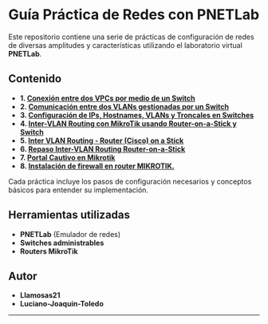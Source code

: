 # Guía Práctica de Redes con PNETLab

Este repositorio contiene una serie de prácticas de configuración de redes de diversas amplitudes y características utilizando el laboratorio virtual **PNETLab**.

## Contenido

- **1. [Conexión entre dos VPCs por medio de un Switch](/1-Conexión-entre-dos-VPCs-por-medio-de-un-Switch.md)**
- **2. [Comunicación entre dos VLANs gestionadas por un Switch](2-Comunicación-entre-dos-VLANs-gestionadas-por-un-Switch.md)**
- **3. [Configuración de IPs, Hostnames, VLANs y Troncales en Switches](3-Configuración-de-IPs-Hostnames-VLANs-y-Troncales-en-Switches.md)**
- **4. [Inter-VLAN Routing con MikroTik usando Router-on-a-Stick y Switch](4-Inter-VLAN-Routing-con-MikroTik-usando-Router-on-a-Stick-y-Switch.md)**
- **5. [Inter VLAN Routing - Router (Cisco) on a Stick](5-Inter-VLAN-Routing-Router-(Cisco)-on-a-Stick.md)**
- **6. [Repaso Inter-VLAN Routing Router-on-a-Stick](6-Repaso-Inter-VLAN-Routing-Router-on-a-Stick.md)**
- **7. [Portal Cautivo en Mikrotik](7-Portal-Cautivo-en-Mikrotik.md)**
- **8. [Instalación de firewall en router MIKROTIK.](8-Instalación-de-firewall-en-router-MIKROTIK.md)**

Cada práctica incluye los pasos de configuración necesarios y conceptos básicos para entender su implementación.

## Herramientas utilizadas

- **PNETLab** (Emulador de redes)
- **Switches administrables**
- **Routers MikroTik**

## Autor

- **Llamosas21**
- **Luciano-Joaquin-Toledo**
---


